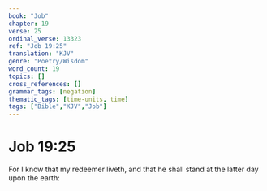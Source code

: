```yaml
---
book: "Job"
chapter: 19
verse: 25
ordinal_verse: 13323
ref: "Job 19:25"
translation: "KJV"
genre: "Poetry/Wisdom"
word_count: 19
topics: []
cross_references: []
grammar_tags: [negation]
thematic_tags: [time-units, time]
tags: ["Bible","KJV","Job"]
---
```


# Job 19:25

For I know that my redeemer liveth, and that he shall stand at the latter day upon the earth:
